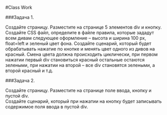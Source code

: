 #Class Work 

###Задача 1. 

Создайте страницу. Разместите на странице 5 элементов div и кнопку. Создайте CSS файл, определите в файле правила, которые зададут всем дивам следующее оформление – высота и ширина 100 px, float=left и зеленый цвет фона. 
Создайте сценарий, который будет обрабатывать нажатие по кнопке и менять цвет одного из дивов на красный. Смена цвета должна происходить циклически, при первом нажатии первый div становиться красный остальные остаются зелеными, при нажатии на второй – все div становятся зелеными, а второй красный и т.д. 

###Задача 2.  

Создайте страницу. Разместите на странице поле ввода, кнопку и пустой div.  
Создайте сценарий, который при нажатии на кнопку будет записывать содержимое поля ввода в пустой div. 


